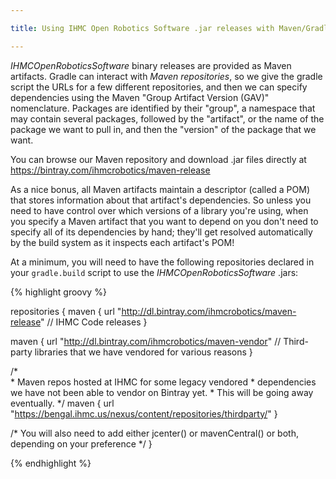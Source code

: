 ```yaml
---

title: Using IHMC Open Robotics Software .jar releases with Maven/Gradle

---
```


*IHMCOpenRoboticsSoftware* binary releases are provided as Maven artifacts. Gradle can interact with *Maven repositories*, so we give the gradle script the URLs for a few different repositories, and then we can specify dependencies using the Maven "Group Artifact Version (GAV)" nomenclature. Packages are identified by their "group", a namespace that may contain several packages, followed by the "artifact", or the name of the package we want to pull in, and then the "version" of the package that we want.

You can browse our Maven repository and download .jar files directly at <https://bintray.com/ihmcrobotics/maven-release>

As a nice bonus, all Maven artifacts maintain a descriptor (called a POM) that stores information about that artifact's dependencies. So unless you need to have control over which versions of a library you're using, when you specify a Maven artifact that you want to depend on you don't need to specify all of its dependencies by hand; they'll get resolved automatically by the build system as it inspects each artifact's POM!

At a minimum, you will need to have the following repositories declared in your `gradle.build` script to use the *IHMCOpenRoboticsSoftware* .jars:

{% highlight groovy %}

repositories {
   maven {
      url  "http://dl.bintray.com/ihmcrobotics/maven-release" // IHMC Code releases
   }

   maven {
      url  "http://dl.bintray.com/ihmcrobotics/maven-vendor" // Third-party libraries that we have vendored for various reasons
   }

   /*  
    *  Maven repos hosted at IHMC for some legacy vendored
    *  dependencies we have not been able to vendor on Bintray yet.
    *  This will be going away eventually.
    */
   maven {
        url "https://bengal.ihmc.us/nexus/content/repositories/thirdparty/"
   }

   /* You will also need to add either jcenter() or mavenCentral() or both, depending on your preference */
}

{% endhighlight %}
